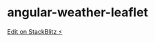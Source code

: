 # angular-weather-leaflet

[Edit on StackBlitz ⚡️](https://stackblitz.com/edit/angular-weather-component)